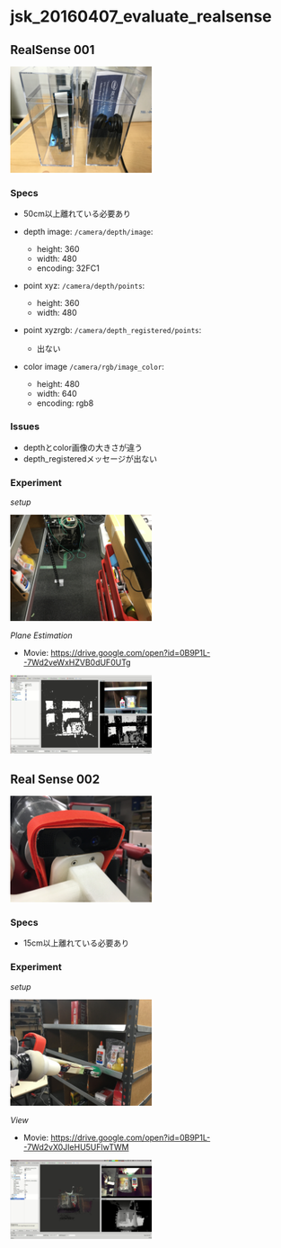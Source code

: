 # jsk\_20160407\_evaluate\_realsense

## RealSense 001

<img src="_images/001_realsense.jpg" width="50%" />

### Specs

-   50cm以上離れている必要あり

-   depth image: `/camera/depth/image`:
    -   height: 360
    -   width: 480
    -   encoding: 32FC1
-   point xyz: `/camera/depth/points`:
    -   height: 360
    -   width: 480
-   point xyzrgb: `/camera/depth_registered/points`:
    -   出ない
-   color image `/camera/rgb/image_color`:
    -   height: 480
    -   width: 640
    -   encoding: rgb8

### Issues

-   depthとcolor画像の大きさが違う
-   depth\_registeredメッセージが出ない

### Experiment

*setup*

<img src="_images/001_setup.jpg" width="50%" />

*Plane Estimation*

-   Movie: https://drive.google.com/open?id=0B9P1L--7Wd2veWxHZVB0dUF0UTg

<img src="_images/001_plane_estimation.jpg" width="50%" />


## Real Sense 002

<img src="_images/002_realsense.jpg" width="50%" />

### Specs

- 15cm以上離れている必要あり

### Experiment

*setup*

<img src="_images/002_setup.jpg" width="50%" />

*View*

- Movie: https://drive.google.com/open?id=0B9P1L--7Wd2vX0JIeHU5UFlwTWM

<img src="_images/002_view.jpg" width="50%" />
